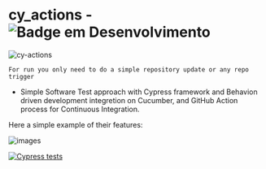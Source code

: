 # cy_actions - ![Badge em Desenvolvimento](http://img.shields.io/static/v1?label=STATUS&message=%20CONCLUÍDO&color=GREEN&style=for-the-badge)

![cy-actions](https://user-images.githubusercontent.com/33332202/174479162-71d2c902-3a0d-4cb7-a576-e76fc9e02c7e.jpg)

`For run you only need to do a simple repository update or any repo trigger`

- Simple Software Test approach with Cypress framework and Behavion driven development integretion on Cucumber, 
and GitHub Action process for Continuous Integration.

Here a simple example of their features:

![images](https://user-images.githubusercontent.com/33332202/174479184-e01e9bc2-86e7-43ed-bd1c-ec346a1999fc.png)

[![Cypress tests](https://github.com/carloseduardo1984/cy_actions/actions/workflows/manual.yml/badge.svg)](https://github.com/carloseduardo1984/cy_actions/actions/workflows/manual.yml)





